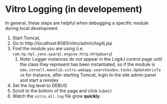 # Vitro Logging (in developement)

In general, these steps are helpful when debugging a specific module during local development.

1. Start Tomcat,
2. Go to http://localhost:8080/vitro/admin/log4j.jsp
3. Find the module you are using (i.e. `com.hp.hpl.jena.sparql.engine.http.HttpQuery`)
    1. Note: Logger instances do not appear in the Log4J control page until the class they represent has been instantiated, so if the module is `edu.cornell.mannlib.vitro.webapp.searchindex.tasks.UpdateUrisTask` for instance, after starting Tomcat, login to the site admin panel and start a reindex 
4. Set the log level to DEBUG
5. Scroll to the bottom of the page and click `Submit`
6. Watch the `vitro.all.log` file grow **quickly**.

